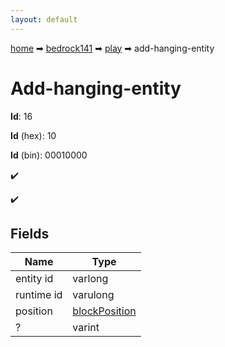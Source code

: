 ```yaml
---
layout: default
---
```


[home](/) ➡ [bedrock141](/protocol/bedrock141) ➡ [play](/protocol/bedrock141/play) ➡ add-hanging-entity

# Add-hanging-entity

**Id**: 16

**Id** (hex): 10

**Id** (bin): 00010000

✔️

✔️

## Fields

Name | Type
---|---
entity id | varlong
runtime id | varulong
position | [blockPosition](/protocol/bedrock141/types/block-position)
? | varint

